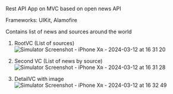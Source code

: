Rest API App on MVC based on open news API

Frameworks: UIKit, Alamofire

Contains list of news and sources around the world

1. RootVC (List of sources)
![Simulator Screenshot - iPhone Xʀ - 2024-03-12 at 16 31 20](https://github.com/florans1807/newsApiApp/assets/72892126/70451589-5489-4a44-8909-b94e04acb7f5)

2. Second VC (List of news by source)
![Simulator Screenshot - iPhone Xʀ - 2024-03-12 at 16 31 28](https://github.com/florans1807/newsApiApp/assets/72892126/7c200735-0882-4d37-9390-580ed7323896)

3. DetailVC with image
![Simulator Screenshot - iPhone Xʀ - 2024-03-12 at 16 32 49](https://github.com/florans1807/newsApiApp/assets/72892126/eb121944-39bd-4521-b094-93cf9a6479d4)


